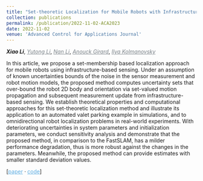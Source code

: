 ```yaml
---
title: "Set-theoretic Localization for Mobile Robots with Infrastructure-Based Sensing"
collection: publications
permalink: /publication/2022-11-02-ACA2023
date: 2022-11-02
venue: 'Advanced Control for Applications Journal'
---
```

<i><b>Xiao Li</b></i>, <a href="https://scholar.google.com/citations?user=QlZgA6sAAAAJ&hl=en&oi=ao" target="_blank" style="color:#7a8288;"><i>Yutong Li</i></a>, <a href="https://scholar.google.com/citations?user=_JnfJFoAAAAJ&hl" target="_blank" style="color:#7a8288;"><i>Nan Li</i></a>,  <a href="https://vodca.engin.umich.edu/" target="_blank" style="color:#7a8288;"><i>Anouck Girard</i></a>, <a href="https://sites.google.com/a/umich.edu/kolmanovsky/" target="_blank" style="color:#7a8288;"><i>Ilya Kolmanovsky</i></a> 

In this article, we propose a set-membership based localization approach for mobile robots using infrastructure-based sensing. Under an assumption of known uncertainties bounds of the noise in the sensor measurement and robot motion models, the proposed method computes uncertainty sets that over-bound the robot 2D body and orientation via set-valued motion propagation and subsequent measurement update from infrastructure-based sensing. We establish theoretical properties and computational approaches for this set-theoretic localization method and illustrate its application to an automated valet parking example in simulations, and to omnidirectional robot localization problems in real-world experiments. With deteriorating uncertainties in system parameters and initialization parameters, we conduct sensitivity analysis and demonstrate that the proposed method, in comparison to the FastSLAM, has a milder performance degradation, thus is more robust against the changes in the parameters. Meanwhile, the proposed method can provide estimates with smaller standard deviation values. 

[<a href="https://onlinelibrary.wiley.com/doi/full/10.1002/adc2.117" target="_blank" style="color:#5DADE2;">paper</a>  <span>&#183;</span> <a href="https://github.com/XiaoLiSean/SetThmSLAM" target="_blank" style="color:#5DADE2;">code</a>]

